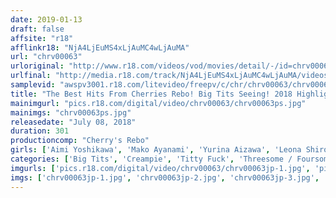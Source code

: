 ```yaml
---
date: 2019-01-13
draft: false
affsite: "r18"
afflinkr18: "NjA4LjEuMS4xLjAuMC4wLjAuMA"
url: "chrv00063"
urloriginal: "http://www.r18.com/videos/vod/movies/detail/-/id=chrv00063"
urlfinal: "http://media.r18.com/track/NjA4LjEuMS4xLjAuMC4wLjAuMA/videos/vod/movies/detail/-/id=chrv00063"
samplevid: "awspv3001.r18.com/litevideo/freepv/c/chr/chrv00063/chrv00063_dmb_w.mp4"
title: "The Best Hits From Cherries Rebo! Big Tits Seeing! 2018 Highlights 20 Girls Giving Titty Fucks And Getting Creampies 300 Minutes!"
mainimgurl: "pics.r18.com/digital/video/chrv00063/chrv00063ps.jpg"
mainimgs: "chrv00063ps.jpg"
releasedate: "July 08, 2018"
duration: 301
productioncomp: "Cherry's Rebo"
girls: ['Aimi Yoshikawa', 'Mako Ayanami', 'Yurina Aizawa', 'Leona Shiroma', 'Ai Tsukimoto', 'Sanae Niizuki', 'Natsuko Mishima', 'Marie Honoka', 'Hotori Ayatsuji', 'Miyu Kanade']
categories: ['Big Tits', 'Creampie', 'Titty Fuck', 'Threesome / Foursome', 'Compilation', 'Over 4 Hours', 'Hi-Def']
imgurls: ['pics.r18.com/digital/video/chrv00063/chrv00063jp-1.jpg', 'pics.r18.com/digital/video/chrv00063/chrv00063jp-2.jpg', 'pics.r18.com/digital/video/chrv00063/chrv00063jp-3.jpg', 'pics.r18.com/digital/video/chrv00063/chrv00063jp-4.jpg', 'pics.r18.com/digital/video/chrv00063/chrv00063jp-5.jpg', 'pics.r18.com/digital/video/chrv00063/chrv00063jp-6.jpg', 'pics.r18.com/digital/video/chrv00063/chrv00063jp-7.jpg', 'pics.r18.com/digital/video/chrv00063/chrv00063jp-8.jpg', 'pics.r18.com/digital/video/chrv00063/chrv00063jp-9.jpg', 'pics.r18.com/digital/video/chrv00063/chrv00063jp-10.jpg', 'pics.r18.com/digital/video/chrv00063/chrv00063jp-11.jpg', 'pics.r18.com/digital/video/chrv00063/chrv00063jp-12.jpg', 'pics.r18.com/digital/video/chrv00063/chrv00063jp-13.jpg', 'pics.r18.com/digital/video/chrv00063/chrv00063jp-14.jpg', 'pics.r18.com/digital/video/chrv00063/chrv00063jp-15.jpg', 'pics.r18.com/digital/video/chrv00063/chrv00063jp-16.jpg', 'pics.r18.com/digital/video/chrv00063/chrv00063jp-17.jpg', 'pics.r18.com/digital/video/chrv00063/chrv00063jp-18.jpg', 'pics.r18.com/digital/video/chrv00063/chrv00063jp-19.jpg', 'pics.r18.com/digital/video/chrv00063/chrv00063jp-20.jpg']
imgs: ['chrv00063jp-1.jpg', 'chrv00063jp-2.jpg', 'chrv00063jp-3.jpg', 'chrv00063jp-4.jpg', 'chrv00063jp-5.jpg', 'chrv00063jp-6.jpg', 'chrv00063jp-7.jpg', 'chrv00063jp-8.jpg', 'chrv00063jp-9.jpg', 'chrv00063jp-10.jpg', 'chrv00063jp-11.jpg', 'chrv00063jp-12.jpg', 'chrv00063jp-13.jpg', 'chrv00063jp-14.jpg', 'chrv00063jp-15.jpg', 'chrv00063jp-16.jpg', 'chrv00063jp-17.jpg', 'chrv00063jp-18.jpg', 'chrv00063jp-19.jpg', 'chrv00063jp-20.jpg']
---
```

